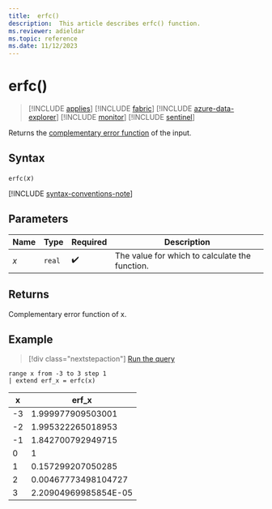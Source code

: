 ```yaml
---
title:  erfc()
description:  This article describes erfc() function.
ms.reviewer: adieldar
ms.topic: reference
ms.date: 11/12/2023
---
```

# erfc()

> [!INCLUDE [applies](../includes/applies-to-version/applies.md)] [!INCLUDE [fabric](../includes/applies-to-version/fabric.md)] [!INCLUDE [azure-data-explorer](../includes/applies-to-version/azure-data-explorer.md)] [!INCLUDE [monitor](../includes/applies-to-version/monitor.md)] [!INCLUDE [sentinel](../includes/applies-to-version/sentinel.md)]

Returns the [complementary error function](https://en.wikipedia.org/wiki/Error_function) of the input.

## Syntax

`erfc(`*x*`)`

[!INCLUDE [syntax-conventions-note](../includes/syntax-conventions-note.md)]

## Parameters

| Name | Type | Required | Description |
|--|--|--|--|
| *x* | `real` |  :heavy_check_mark: | The value for which to calculate the function. |

## Returns

Complementary error function of x.

## Example

> [!div class="nextstepaction"]
> <a href="https://dataexplorer.azure.com/clusters/https%3a%2f%2fhelp.kusto.windows.net/databases/Samples?query=H4sIAAAAAAAEACtKzEtPVahQSCvKz1XQNVYoyVcwViguSS1QMOTlqlFIrShJzUtRSC1KS46vULAFMzQqNHm5ALKG5EY4AAAA" target="_blank">Run the query</a>

```kusto
range x from -3 to 3 step 1
| extend erf_x = erfc(x)
```

|x|erf_x|
| --- | ------ |
|-3|1.999977909503001|
|-2|1.995322265018953|
|-1|1.842700792949715|
|0|1|
|1|0.157299207050285|
|2|0.00467773498104727|
|3|2.20904969985854E-05|
